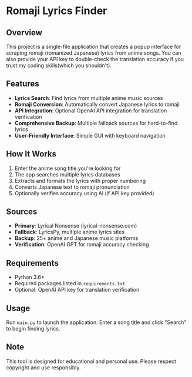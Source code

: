 # Romaji Lyrics Finder

## Overview
This project is a single-file application that creates a popup interface for scraping romaji (romanized Japanese) lyrics from anime songs. You can also provide your API key to double-check the translation accuracy if you trust my coding skills(which you shouldn't).

## Features
- **Lyrics Search**: Find lyrics from multiple anime music sources
- **Romaji Conversion**: Automatically convert Japanese lyrics to romaji
- **API Integration**: Optional OpenAI API integration for translation verification
- **Comprehensive Backup**: Multiple fallback sources for hard-to-find lyrics
- **User-Friendly Interface**: Simple GUI with keyboard navigation

## How It Works
1. Enter the anime song title you're looking for
2. The app searches multiple lyrics databases
3. Extracts and formats the lyrics with proper numbering
4. Converts Japanese text to romaji pronunciation
5. Optionally verifies accuracy using AI (if API key provided)

## Sources
- **Primary**: Lyrical Nonsense (lyrical-nonsense.com)
- **Fallback**: LyricsPy, multiple anime lyrics sites
- **Backup**: 25+ anime and Japanese music platforms
- **Verification**: OpenAI GPT for romaji accuracy checking

## Requirements
- Python 3.6+
- Required packages listed in `requirements.txt`
- Optional: OpenAI API key for translation verification

## Usage
Run `main.py` to launch the application. Enter a song title and click "Search" to begin finding lyrics.

## Note
This tool is designed for educational and personal use. Please respect copyright and use responsibly.